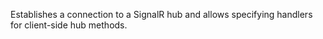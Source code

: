 Establishes a connection to a SignalR hub and allows specifying handlers for client-side hub methods.